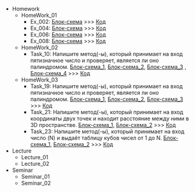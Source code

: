 - Homework
    - HomeWork_01
        - Ex_002: [Блок-схема](Homework/HomeWork_01/Ex_002/diagram.png) >>>  [Код](Homework/HomeWork_01/Ex_002/Program.cs) 
        - Ex_004: [Блок-схема](Homework/HomeWork_01/Ex_004/diagram.png) >>>  [Код](Homework/HomeWork_01/Ex_004/Program.cs) 
        - Ex_006: [Блок-схема](Homework/HomeWork_01/Ex_006/diagram.png) >>>  [Код](Homework/HomeWork_01/Ex_006/Program.cs) 
        - Ex_008: [Блок-схема](Homework/HomeWork_01/Ex_008/diagram.png) >>>  [Код](Homework/HomeWork_01/Ex_008/Program.cs) 
    - HomeWork_02
        - Task_10: Напишите метод(-ы), который принимает на вход пятизначное число и проверяет, является ли оно палиндромом. [Блок-схема_1](Homework/HomeWork_02/Task_10/diagram-main.png), [Блок-схема_2](Homework/HomeWork_02/Task_10/diagram-GetNumber.png), [Блок-схема_3](Homework/HomeWork_02/Task_10/diagram-SecondDigit.png) , [Блок-схема_4](Homework/HomeWork_02/Task_10/diagram-Output.png) >>>  [Код](Homework/HomeWork_02/Task_10/Program.cs) 
    - HomeWork_03
        - Task_19: Напишите метод(-ы), который принимает на вход пятизначное число и проверяет, является ли оно палиндромом. [Блок-схема_1](Homework/HomeWork_03/Task_19/diagram-main.png), [Блок-схема_2](Homework/HomeWork_03/Task_19/diagram-isPalindrom.png), [Блок-схема_3](Homework/HomeWork_03/Task_19/diagram-numPosition.png) >>>  [Код](Homework/HomeWork_03/Task_19/Program.cs) 
        - Task_21: Напишите метод(-ы), который принимает на вход координаты двух точек и находит расстояние между ними в 3D пространстве. [Блок-схема_1](Homework/HomeWork_03/Task_21/diagram-main.png), [Блок-схема_2](Homework/HomeWork_03/Task_21/diagram-length2Point.png)  >>>  [Код](Homework/HomeWork_03/Task_21/Program.cs)
        - Task_23: Напишите метод(-ы), который принимает на вход число (N) и выдаёт таблицу кубов чисел от 1 до N. [Блок-схема_1](Homework/HomeWork_03/Task_23/diagram-main.png), [Блок-схема_2](Homework/HomeWork_03/Task_23/diagram-TableCube.png)  >>>  [Код](Homework/HomeWork_03/Task_23/Program.cs)
- Lecture
    - Lecture_01
    - Lecture_02
- Seminar
    - Seminar_01
    - Seminar_02
    